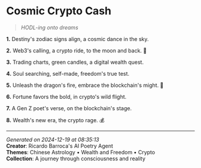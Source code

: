 # Cosmic Crypto Cash

> *HODL-ing onto dreams*

**1.** Destiny's zodiac signs align, a cosmic dance in the sky.


**2.** Web3's calling, a crypto ride, to the moon and back. 🚀


**3.** Trading charts, green candles, a digital wealth quest.


**4.** Soul searching, self-made, freedom's true test.


**5.** Unleash the dragon's fire, embrace the blockchain's might. 🐉


**6.** Fortune favors the bold, in crypto's wild flight.


**7.** A Gen Z poet's verse, on the blockchain's stage.


**8.** Wealth's new era, the crypto rage. 💰



---

*Generated on 2024-12-19 at 08:35:13*  
**Creator**: Ricardo Barroca's AI Poetry Agent  
**Themes**: Chinese Astrology • Wealth and Freedom • Crypto  
**Collection**: A journey through consciousness and reality